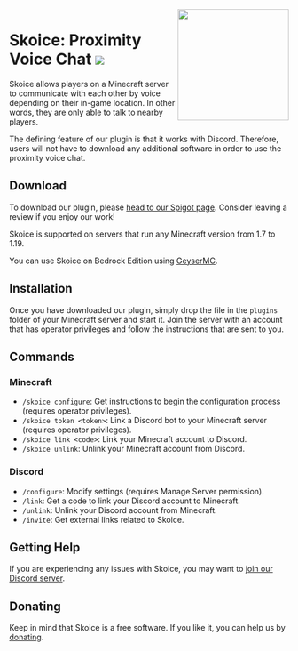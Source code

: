 <img align="right" src="https://avatars.githubusercontent.com/u/107434569?s=200&v=4" height="200" width="200">

# Skoice: Proximity Voice Chat [![](https://discord.com/api/guilds/741375523275407461/widget.png)](https://discord.gg/h3Tgccc)

Skoice allows players on a Minecraft server to communicate with each other by voice depending on their in-game location. In other words, they are only able to talk to nearby players.

The defining feature of our plugin is that it works with Discord. Therefore, users will not have to download any additional software in order to use the proximity voice chat.

## Download

To download our plugin, please [head to our Spigot page](https://www.spigotmc.org/resources/skoice-proximity-voice-chat.82861). Consider leaving a review if you enjoy our work!

Skoice is supported on servers that run any Minecraft version from 1.7 to 1.19.

You can use Skoice on Bedrock Edition using [GeyserMC](https://geysermc.org/).

## Installation

Once you have downloaded our plugin, simply drop the file in the `plugins` folder of your Minecraft server and start it. Join the server with an account that has operator privileges and follow the instructions that are sent to you.

## Commands

### Minecraft

- `/skoice configure`: Get instructions to begin the configuration process (requires operator privileges).
- `/skoice token <token>`: Link a Discord bot to your Minecraft server (requires operator privileges).
- `/skoice link <code>`: Link your Minecraft account to Discord.
- `/skoice unlink`: Unlink your Minecraft account from Discord.

### Discord

- `/configure`: Modify settings (requires Manage Server permission).
- `/link`: Get a code to link your Discord account to Minecraft.
- `/unlink`: Unlink your Discord account from Minecraft.
- `/invite`: Get external links related to Skoice.

## Getting Help

If you are experiencing any issues with Skoice, you may want to [join our Discord server](https://discord.gg/h3Tgccc).

## Donating

Keep in mind that Skoice is a free software. If you like it, you can help us by [donating](https://paypal.me/whitelines).
